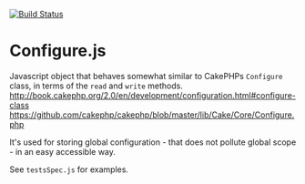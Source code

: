 [![Build Status](https://travis-ci.org/ankr/Configure.js.png)](https://travis-ci.org/ankr/Configure.js)

Configure.js
============

Javascript object that behaves somewhat similar to CakePHPs `Configure` class, in terms of the `read` and `write` methods.
http://book.cakephp.org/2.0/en/development/configuration.html#configure-class
https://github.com/cakephp/cakephp/blob/master/lib/Cake/Core/Configure.php

It's used for storing global configuration - that does not pollute global scope - in an easy accessible way.

See `testsSpec.js` for examples.
